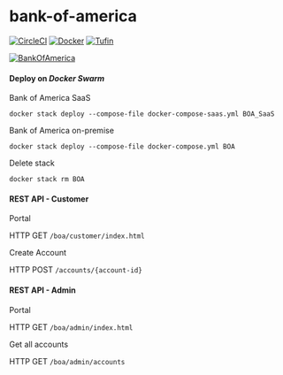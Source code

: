 # bank-of-america

[![CircleCI](https://circleci.com/gh/Tufin/bank-of-america.svg?style=shield&circle-token=dadfdb30201b7acdcfe4c91a2670536bd937c188)](https://circleci.com/gh/Tufin/bank-of-america)
[![Docker](https://img.shields.io/docker/pulls/tufinim/bank-of-america.svg)](https://hub.docker.com/r/tufinim/bank-of-america/)
[![Tufin](http://tufinim.hopto.org/tufin/bank-of-america/badges)](http://tufinim.hopto.org/#/grid/scans/tufinim%2Fbank-of-america)


[![BankOfAmerica](https://static.seekingalpha.com/uploads/2017/7/1/15103192-14988942864352787.png)](https://www.bankofamerica.com/)


#### Deploy on _Docker Swarm_
Bank of America SaaS
```
docker stack deploy --compose-file docker-compose-saas.yml BOA_SaaS
```
Bank of America on-premise
```
docker stack deploy --compose-file docker-compose.yml BOA
```
Delete stack
```
docker stack rm BOA
```

#### REST API - Customer
Portal

HTTP GET `/boa/customer/index.html`

Create Account

HTTP POST `/accounts/{account-id}`

#### REST API - Admin
Portal

HTTP GET `/boa/admin/index.html`

Get all accounts

HTTP GET `/boa/admin/accounts`
